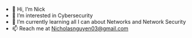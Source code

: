 - 👋 Hi, I’m Nick
- 👀 I’m interested in Cybersecurity 
- 🌱 I’m currently learning all I can about Networks and Network Security
- 📫 Reach me at Nicholasnguyen03@gmail.com

<!---
nicholasnguyen03/nicholasnguyen03 is a ✨ special ✨ repository because its `README.md` (this file) appears on your GitHub profile.
You can click the Preview link to take a look at your changes.
--->
